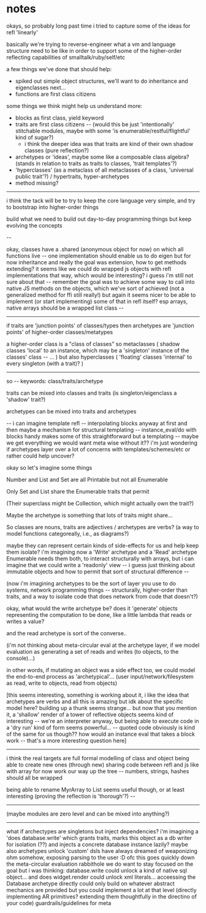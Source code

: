 # notes

okays, so probably long past time i tried to capture some of the ideas for refl 'linearly'

basically we're trying to reverse-engineer what a vm and language structure need to be like
in order to support some of the higher-order reflecting capabilities of smalltalk/ruby/self/etc

a few things we've done that should help:
- spiked out simple object structures, we'll want to do inheritance and eigenclasses next...
- functions are first class citizens

some things we think might help us understand more:
- blocks as first class, yield keyword
- traits are first class citizens -- (would this be just 'intentionally' stitchable modules, maybe with some 'is enumerable/restful/flightful' kind of sugar?)
    - i think the deeper idea was that traits are kind of their own shadow classes (pure reflection?)
- archetypes or 'ideas', maybe some like a composable class algebra? (stands in relation to traits as traits to classes, 'trait templates'?)
- 'hyperclasses' (as a metaclass of all metaclasses of a class, 'universal public trait'?) / hypertraits, hyper-archetypes
- method missing?

---

i think the tack will be to try to keep the core language very simple, and try to bootstrap into higher-order things

build what we need to build out day-to-day programming things but keep evolving the concepts

--

okay, classes have a .shared (anonymous object for now) on which all functions live -- one implementation
should enable us to do eigen but for now inheritance and really the goal was extension, how to get methods extending?
it seems like we could do wrapped js objects with refl implementations that way, which would be interesting? i guess i'm still not
sure about that -- remember the goal was to achieve some way to call into native JS methods on the objects, which we've sort of
achieved (not a generalized method for ffi still really!) but again it seems nicer to be able to implement (or start implementing) some
of that in refl itself? esp arrays, native arrays should be a wrapped list class -- 


---

if traits are 'junction points' of classes/types
then archetypes are 'junction points' of higher-order classes/metatypes

a higher-order class is a "class of classes"
so metaclasses (
    shadow classes 'local' to an instance,
    which may be a 'singleton' instance of the classes' class -- ...
) but also hyperclasses (
    'floating' classes 'internal' to every singleton (with a trait)?
)

----------------------------------------------------------------

so -- keywords: class/traits/archetype


traits can be mixed into classes and traits
(is singleton/eigenclass a 'shadow' trait?)

archetypes can be mixed into traits and archetypes

--
i can imagine template refl -- interpolating blocks anyway at first
and then maybe a mechanism for structural templating -- instance_eval/do with blocks handy makes some of this straightforward
but a templating -- maybe we get everything we would want meta wise without it??
i'm just wondering if archetypes layer over a lot of concerns with templates/schemes/etc
or rather could help uncover?

okay so let's imagine some things

Number and List and Set are all Printable but not all Enumerable

Only Set and List share the Enumerable traits  that permit

(Their superclass might be Collection, which might actually own the trait?)

Maybe the archetype is something that lots of traits might share...

So classes are nouns, traits are adjectives / archetypes are verbs? (a way to model functions categoreally,
i.e., as diagrams?) 

maybe they can represent certain kinds of side-effects for us and help
keep them isolate? i'm imagining now a 'Write' archetype and a 'Read' archetype
Enumerable needs them both, to interact structurally with arrays, but i can imagine that
we could write a 'readonly' view -- i guess just thinking about immutable objects and
how to permit that sort of structural difference -- 

(now i'm imagining archetypes to be the sort of layer you use to do systems, network programming
things -- structurally, higher-order than traits, and a way to isolate code that does network
from code that doesn't?)

okay, what would the write archetype be? does it 'generate' objects representing 
the computation to be done, like a little lambda that reads or writes a value?

and the read archetype is sort of the converse..

(i'm not thinking about meta-circular eval at the archetype layer, if we model evaluation
as generating a set of reads and writes (to objects, to the console)...)

in other words, if mutating an object was a side effect too, we could model the end-to-end
process as 'archetypical'... (user input/network/filesystem as read, write to objects, read
from objects)

[this seems interesting, something is working about it, i like the idea that archetypes are
verbs and all this is amazing but idk about the specific model here? building up a thunk
seems strange... but now that you mention it, a 'shallow' render of a tower of reflective objects
seems kind of interesting -- we're an interpreter anyway, but being able to execute code in
a 'dry run' kind of form seems powerful... -- quoted code obviously is kind of the same for us
though?? how would an instance eval that takes a block work -- that's a more interesting question here]

----------------------------------------------------------------

i think the real targets are full formal modelling of class and object
being able to create new ones (through new)
sharing code between refl and js like with array for now
work our way up the tree -- numbers, strings, hashes should all be wrapped

being able to rename MyrArray to List seems useful though, or at least interesting
(proving the reflection is 'thorough'?) -- 

---




(maybe modules are zero level and can be mixed into anything?)

--------------

what if archectypes are singletons but inject dependencies?
i'm imagining a 'does database.write' which grants traits, marks this object as a db writer for isolation (??)
and injects a concrete database instance lazily?
maybe also archetypes unlock 'custom' dsls
have always dreamed of weaponizing ohm somehow, exposing parsing to the user :D
ofc this goes quickly down the meta-circular evaluation rabbithole
we do want to stay focused on the goal
but i was thinking: database.write could unlock a kind of native sql object...
and does widget.render could unlock xml literals...
acceessing the Database archetype directly could only build on whatever abstract mechanics are provided
but you could implement a lot at that level
(directly implementing AR primitives? extending them thoughtfully in the directino of your code)
guardrails/guidelines for meta

